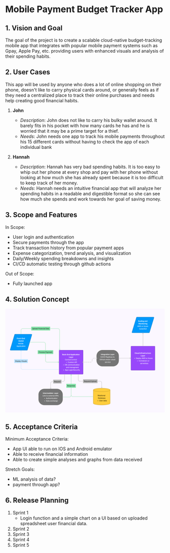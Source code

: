 # Mobile Payment Budget Tracker App

## 1. Vision and Goal
The goal of the project is to create a scalable cloud-native budget-tracking mobile app that integrates with popular mobile payment systems such as Gpay, Apple Pay, etc. providing users with enhanced visuals and analysis of their spending habits. 

## 2. User Cases
This app will be used by anyone who does a lot of online shopping on their phone, doesn't like to carry physical cards around, or generally feels as if they need a centralized place to track their online purchases and needs help creating good financial habits.

1. **John**
   - _Description_: John does not like to carry his bulky wallet around. It barely fits in his pocket with how many cards he has and he is worried that it may be a prime target for a thief.
   - _Needs_: John needs one app to track his mobile payments throughout his 15 different cards without having to check the app of each individual bank

2. **Hannah**
   - _Description_: Hannah has very bad spending habits. It is too easy to whip out her phone at every shop and pay with her phone without looking at how much she has already spent because it is too difficult to keep track of her money.
   - _Needs_: Hannah needs an intuitive financial app that will analyze her spending habits in a readable and digestible format so she can see how much she spends and work towards her goal of saving money.

## 3. Scope and Features
In Scope:
- User login and authentication
- Secure payments through the app
- Track transaction history from popular payment apps
- Expense categorization, trend analysis, and visualization
- Daily/Weekly spending breakdowns and insights
- CI/CD automatic testing through github actions

Out of Scope:
- Fully launched app

## 4. Solution Concept
![software architecture](/images/architecture.png)

## 5. Acceptance Criteria
Minimum Acceptance Criteria:
- App UI able to run on IOS and Android emulator
- Able to receive financial information
- Able to create simple analyses and graphs from data received

Stretch Goals:
- ML analysis of data?
- payment through app?


## 6. Release Planning
1. Sprint 1
   - Login function and a simple chart on a UI based on uploaded spreadsheet user financial data. 
3. Sprint 2
4. Sprint 3
5. Sprint 4
6. Sprint 5
